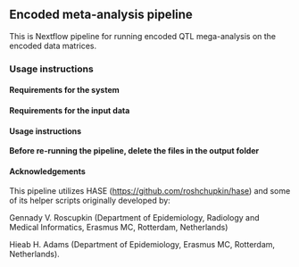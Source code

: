## Encoded meta-analysis pipeline

This is Nextflow pipeline for running encoded QTL mega-analysis on the encoded data matrices.

### Usage instructions

#### Requirements for the system

#### Requirements for the input data

#### Usage instructions

**Before re-running the pipeline, delete the files in the output folder**

#### Acknowledgements

This pipeline utilizes HASE (https://github.com/roshchupkin/hase) and some of its helper scripts originally developed by:

Gennady V. Roscupkin (Department of Epidemiology, Radiology and Medical Informatics, Erasmus MC, Rotterdam, Netherlands)

Hieab H. Adams (Department of Epidemiology, Erasmus MC, Rotterdam, Netherlands).


